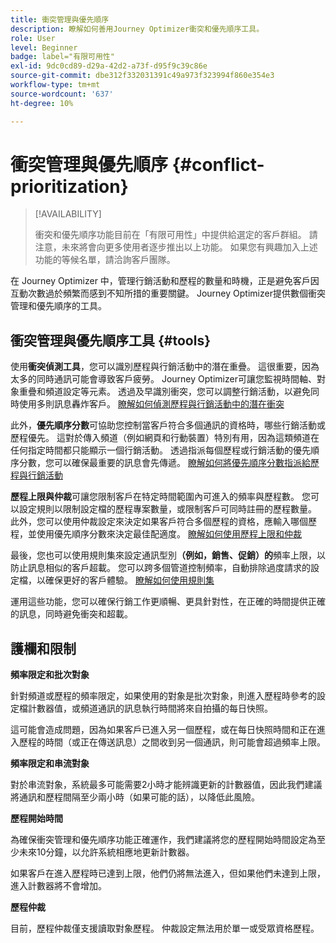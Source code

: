 ```yaml
---
title: 衝突管理與優先順序
description: 瞭解如何善用Journey Optimizer衝突和優先順序工具。
role: User
level: Beginner
badge: label="有限可用性"
exl-id: 9dc0cd89-d29a-42d2-a73f-d95f9c39c86e
source-git-commit: dbe312f332031391c49a973f323994f860e354e3
workflow-type: tm+mt
source-wordcount: '637'
ht-degree: 10%

---
```


# 衝突管理與優先順序 {#conflict-prioritization}

>[!AVAILABILITY]
>
>衝突和優先順序功能目前在「有限可用性」中提供給選定的客戶群組。 請注意，未來將會向更多使用者逐步推出以上功能。 如果您有興趣加入上述功能的等候名單，請洽詢客戶團隊。

在 Journey Optimizer 中，管理行銷活動和歷程的數量和時機，正是避免客戶因互動次數過於頻繁而感到不知所措的重要關鍵。 Journey Optimizer提供數個衝突管理和優先順序的工具。

## 衝突管理與優先順序工具 {#tools}

使用&#x200B;**衝突偵測工具**，您可以識別歷程與行銷活動中的潛在重疊。 這很重要，因為太多的同時通訊可能會導致客戶疲勞。 Journey Optimizer可讓您監視時間軸、對象重疊和頻道設定等元素。 透過及早識別衝突，您可以調整行銷活動，以避免同時使用多則訊息轟炸客戶。 [瞭解如何偵測歷程與行銷活動中的潛在衝突](conflicts.md)

此外，**優先順序分數**&#x200B;可協助您控制當客戶符合多個通訊的資格時，哪些行銷活動或歷程優先。 這對於傳入頻道（例如網頁和行動裝置）特別有用，因為這類頻道在任何指定時間都只能顯示一個行銷活動。 透過指派每個歷程或行銷活動的優先順序分數，您可以確保最重要的訊息會先傳遞。 [瞭解如何將優先順序分數指派給歷程與行銷活動](priority-scores.md)

**歷程上限與仲裁**&#x200B;可讓您限制客戶在特定時間範圍內可進入的頻率與歷程數。 您可以設定規則以限制設定檔的歷程專案數量，或限制客戶可同時註冊的歷程數量。 此外，您可以使用仲裁設定來決定如果客戶符合多個歷程的資格，應輸入哪個歷程，並使用優先順序分數來決定最佳配適度。 [瞭解如何使用歷程上限和仲裁](journey-capping.md)

最後，您也可以使用規則集來設定通訊型別&#x200B;**（例如，銷售、促銷）的**&#x200B;頻率上限，以防止訊息相似的客戶超載。 您可以跨多個管道控制頻率，自動排除過度請求的設定檔，以確保更好的客戶體驗。 [瞭解如何使用規則集](../configuration/rule-sets.md)</li></ul>

運用這些功能，您可以確保行銷工作更順暢、更具針對性，在正確的時間提供正確的訊息，同時避免衝突和超載。

## 護欄和限制

**頻率限定和批次對象**

針對頻道或歷程的頻率限定，如果使用的對象是批次對象，則進入歷程時參考的設定檔計數器值，或頻道通訊的訊息執行時間將來自拍攝的每日快照。

這可能會造成問題，因為如果客戶已進入另一個歷程，或在每日快照時間和正在進入歷程的時間（或正在傳送訊息）之間收到另一個通訊，則可能會超過頻率上限。

**頻率限定和串流對象**

對於串流對象，系統最多可能需要2小時才能辨識更新的計數器值，因此我們建議將通訊和歷程間隔至少兩小時（如果可能的話），以降低此風險。

**歷程開始時間**

為確保衝突管理和優先順序功能正確運作，我們建議將您的歷程開始時間設定為至少未來10分鐘，以允許系統相應地更新計數器。

如果客戶在進入歷程時已達到上限，他們仍將無法進入，但如果他們未達到上限，進入計數器將不會增加。

**歷程仲裁**

目前，歷程仲裁僅支援讀取對象歷程。 仲裁設定無法用於單一或受眾資格歷程。
